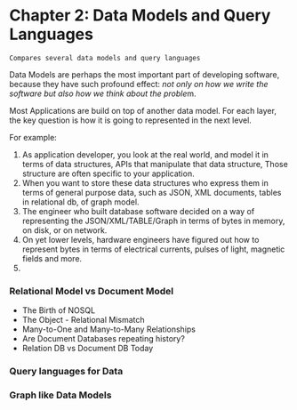 # Chapter 2: Data Models and Query Languages

    Compares several data models and query languages

Data Models are perhaps the most important part of developing software, 
because they have such profound effect: *not only on how we write
the software but also how we think about the proble*m.

Most Applications are build on top of another data model.
For each layer, the key question is how it is going to represented
in the next level.

For example:
1. As application developer, you look at the real world,
and model it in terms of data structures, APIs that manipulate
that data structure, Those structure are often specific to your
application.
2. When you want to store these data structures who express them
in terms of general purpose data, such as JSON, XML documents,
tables in relational db, of graph model.
3. The engineer who built database software decided on a way
of representing the JSON/XML/TABLE/Graph in terms of bytes in 
memory, on disk, or on network.
4. On yet lower levels, hardware engineers have figured out how
to represent bytes in terms of electrical currents, pulses of light,
magnetic fields and more.
5. 

### Relational Model vs Document Model
* The Birth of NOSQL
* The Object - Relational Mismatch
* Many-to-One and Many-to-Many Relationships
* Are Document Databases repeating history?
* Relation DB vs Document DB Today
### Query languages for Data
### Graph like Data Models